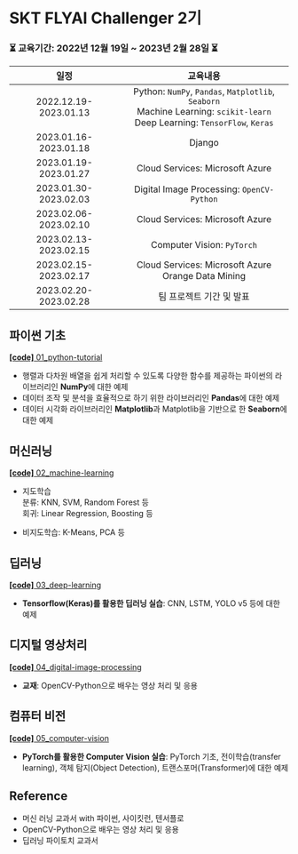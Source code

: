 # SKT FLYAI Challenger 2기
### ⏳ 교육기간: 2022년 12월 19일 ~ 2023년 2월 28일 ⏳
|일정|교육내용|
|:---:|:----:|
|2022.12.19-2023.01.13|Python: `NumPy`, `Pandas`, `Matplotlib`, `Seaborn`</br>Machine Learning: `scikit-learn`<br/>Deep Learning: `TensorFlow`, `Keras`|
|2023.01.16-2023.01.18|Django|
|2023.01.19-2023.01.27|Cloud Services: Microsoft Azure|
|2023.01.30-2023.02.03|Digital Image Processing: `OpenCV-Python`|
|2023.02.06-2023.02.10|Cloud Services: Microsoft Azure|
|2023.02.13-2023.02.15|Computer Vision: `PyTorch`|
|2023.02.15-2023.02.17|Cloud Services: Microsoft Azure</br>Orange Data Mining|
|2023.02.20-2023.02.28|팀 프로젝트 기간 및 발표|

## 파이썬 기초
[**[code]** 01_python-tutorial](https://github.com/soyeong-kim/SKT_FLYAI/tree/main/01_python-tutorial)
- 행렬과 다차원 배열을 쉽게 처리할 수 있도록 다양한 함수를 제공하는 파이썬의 라이브러리인 **NumPy**에 대한 예제
- 데이터 조작 및 분석을 효율적으로 하기 위한 라이브러리인 **Pandas**에 대한 예제
- 데이터 시각화 라이브러리인 **Matplotlib**과 Matplotlib을 기반으로 한 **Seaborn**에 대한 예제

## 머신러닝
[**[code]** 02_machine-learning](https://github.com/soyeong-kim/SKT_FLYAI/tree/main/02_machine-learning)
- 지도학습</br>
분류: KNN, SVM, Random Forest 등</br>
회귀: Linear Regression, Boosting 등

- 비지도학습: K-Means, PCA 등

## 딥러닝
[**[code]** 03_deep-learning](https://github.com/soyeong-kim/SKT_FLYAI/tree/main/03_deep-learning)
- **Tensorflow(Keras)를 활용한 딥러닝 실습**: CNN, LSTM, YOLO v5 등에 대한 예제

## 디지털 영상처리
[**[code]** 04_digital-image-processing](https://github.com/soyeong-kim/SKT_FLYAI/tree/main/04_digital-image-processing)
- **교재**: OpenCV-Python으로 배우는 영상 처리 및 응용

## 컴퓨터 비전
[**[code]** 05_computer-vision](https://github.com/soyeong-kim/SKT_FLYAI/tree/main/05_computer-vision)
- **PyTorch를 활용한 Computer Vision 실습**: PyTorch 기초, 전이학습(transfer learning), 객체 탐지(Object Detection), 트랜스포머(Transformer)에 대한 예제

## Reference
- 머신 러닝 교과서 with 파이썬, 사이킷런, 텐서플로
- OpenCV-Python으로 배우는 영상 처리 및 응용
- 딥러닝 파이토치 교과서
